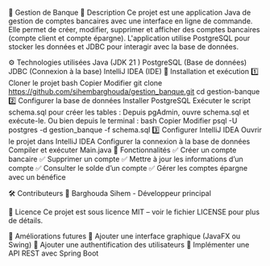 🏦 Gestion de Banque
📌 Description
Ce projet est une application Java de gestion de comptes bancaires avec une interface en ligne de commande.
Elle permet de créer, modifier, supprimer et afficher des comptes bancaires (compte client et compte épargne).
L'application utilise PostgreSQL pour stocker les données et JDBC pour interagir avec la base de données.

⚙️ Technologies utilisées
Java (JDK 21 )
PostgreSQL (Base de données)
JDBC (Connexion à la base)
IntelliJ IDEA (IDE)
🚀 Installation et exécution
1️⃣ Cloner le projet
bash
Copier
Modifier
git clone https://github.com/sihembarghouda/gestion_banque.git
cd gestion-banque
2️⃣ Configurer la base de données
Installer PostgreSQL
Exécuter le script schema.sql pour créer les tables :
Depuis pgAdmin, ouvre schema.sql et exécute-le.
Ou bien depuis le terminal :
bash
Copier
Modifier
psql -U postgres -d gestion_banque -f schema.sql
3️⃣ Configurer IntelliJ IDEA
Ouvrir le projet dans IntelliJ IDEA
Configurer la connexion à la base de données
Compiler et exécuter Main.java
🔧 Fonctionnalités
✅ Créer un compte bancaire
✅ Supprimer un compte
✅ Mettre à jour les informations d’un compte
✅ Consulter le solde d’un compte
✅ Gérer les comptes épargne avec un bénéfice

🛠 Contributeurs
👤 Barghouda Sihem - Développeur principal

📜 Licence
Ce projet est sous licence MIT – voir le fichier LICENSE pour plus de détails.

🎯 Améliorations futures
🔹 Ajouter une interface graphique (JavaFX ou Swing)
🔹 Ajouter une authentification des utilisateurs
🔹 Implémenter une API REST avec Spring Boot